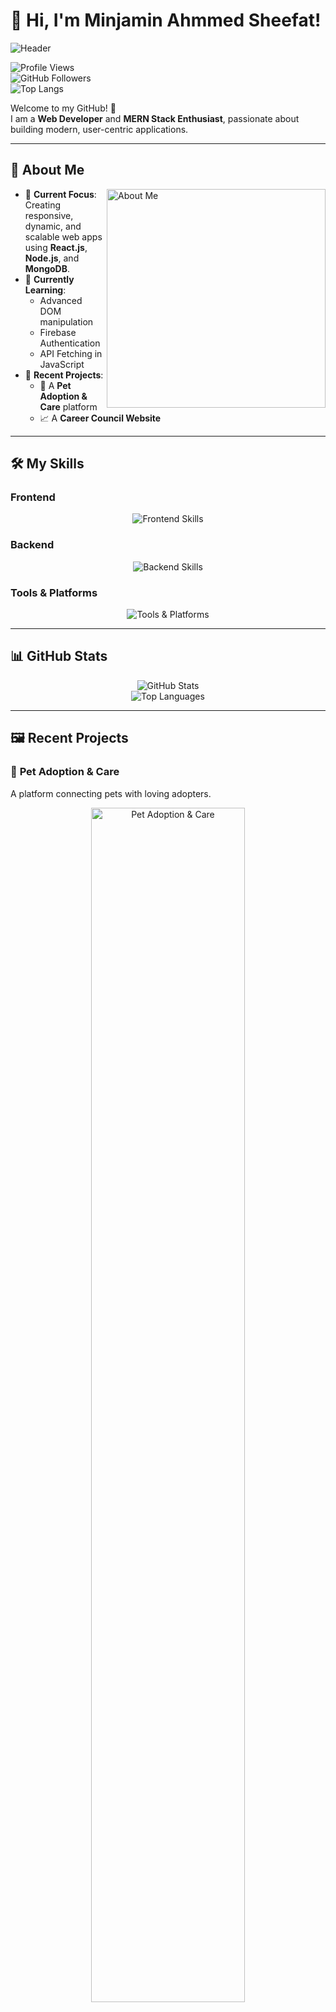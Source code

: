 # 👋 Hi, I'm Minjamin Ahmmed Sheefat!  

![Header](https://user-images.githubusercontent.com/your-username/header-image.png) <!-- Replace with your own header image -->

![Profile Views](https://komarev.com/ghpvc/?username=Sheefat&color=brightgreen)  
![GitHub Followers](https://img.shields.io/github/followers/Sheefat?style=social)  
![Top Langs](https://img.shields.io/github/languages/top/Sheefat/your-repo-name?color=blue)  

Welcome to my GitHub! 🚀  
I am a **Web Developer** and **MERN Stack Enthusiast**, passionate about building modern, user-centric applications.  

---

## 🌟 About Me  

<img src="https://i.ibb.co.com/BNxK362/1686075264316.png" alt="About Me" width="350" align="right">  

- 🔭 **Current Focus**:  
  Creating responsive, dynamic, and scalable web apps using **React.js**, **Node.js**, and **MongoDB**.  
- 🌱 **Currently Learning**:  
  - Advanced DOM manipulation  
  - Firebase Authentication  
  - API Fetching in JavaScript  
- 🎯 **Recent Projects**:  
  - 🐾 A **Pet Adoption & Care** platform  
  - 📈 A **Career Council Website**

---

## 🛠️ My Skills  

### Frontend  
<div align="center">  
  <img src="https://skillicons.dev/icons?i=html,css,js,react,tailwind" alt="Frontend Skills" />  
</div>  

### Backend  
<div align="center">  
  <img src="https://skillicons.dev/icons?i=nodejs,express" alt="Backend Skills" />  
</div>  

### Tools & Platforms  
<div align="center">  
  <img src="https://skillicons.dev/icons?i=firebase,mongodb,git" alt="Tools & Platforms" />  
</div>  

---

## 📊 GitHub Stats  

<div align="center">  
  <img src="https://github-readme-stats.vercel.app/api?username=Sheefat&show_icons=true&theme=radical&count_private=true" alt="GitHub Stats" />  
  <br />  
  <img src="https://github-readme-stats.vercel.app/api/top-langs/?username=Sheefat&layout=compact&theme=radical" alt="Top Languages" />  
</div>  

---

## 🖼️ Recent Projects  

### 🐾 **Pet Adoption & Care**  
A platform connecting pets with loving adopters.  
<div align="center">  
  <img src="https://user-images.githubusercontent.com/your-username/pet-adoption-screenshot.png" alt="Pet Adoption & Care" width="70%">  
</div>  

### 📈 **Career Council Website**  
Helping users discover the right career paths.  
<div align="center">  
  <img src="https://user-images.githubusercontent.com/your-username/career-council-screenshot.png" alt="Career Council Website" width="70%">  
</div>  

---

## 🔗 Let's Connect!  

- 🌐 [Portfolio](https://minjamin-ahmmed.netlify.app)  
- 💼 [LinkedIn](https://www.linkedin.com/in/minjamin-ahmmed-sheefat/)  
- 📧 Email: [minjamin58@gmail.com](mailto:minjamin58@gmail.com)  

---

## ✨ Fun Fact  

I am currently working on creating a **Career Council Website** and a **Pet Adoption Platform**, aiming to make life easier for users while mastering API integrations and Firebase authentication!  

⭐️ Don't forget to **follow me** for updates on my latest projects!  

---

<div align="center">  
  <img src="https://raw.githubusercontent.com/khalby786/khalby786/master/gifs/dino.gif" alt="Fun GIF" width="250" />  
</div>  
